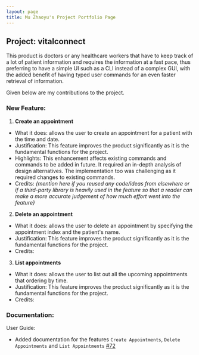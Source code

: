 ```yaml
---
layout: page
title: Mu Zhaoyu's Project Portfolio Page
---
```


## Project: vitalconnect

This product is doctors or any healthcare workers that have to keep track of a lot 
of patient information and requires the information at a fast pace, 
thus preferring to have a simple UI such as a CLI instead of a complex GUI, 
with the added benefit of having typed user commands for an even faster retrieval of information.

Given below are my contributions to the project.

### **New Feature**: 

1. __Create an appointment__

* What it does: allows the user to create an appointment for a patient with the time and date.
* Justification: This feature improves the product significantly as it is the fundamental functions for the project.
* Highlights: This enhancement affects existing commands and commands to be added in future. It required an in-depth analysis of design alternatives. The implementation too was challenging as it required changes to existing commands.
* Credits: *{mention here if you reused any code/ideas from elsewhere or if a third-party library is heavily used in the feature so that a reader can make a more accurate judgement of how much effort went into the feature}*

2. __Delete an appointment__

* What it does: allows the user to delete an appointment by specifying the appointment index and the patient's name.
* Justification: This feature improves the product significantly as it is the fundamental functions for the project.
* Credits:


3. __List appointments__

* What it does: allows the user to list out all the upcoming appointments that ordering by time.
* Justification: This feature improves the product significantly as it is the fundamental functions for the project.
* Credits:

### **Documentation**:
User Guide:

* Added documentation for the features `Create Appointments`, `Delete Appointments` and `List Appointments` [\#72]()


